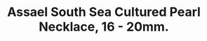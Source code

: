 ---
title: Assael South Sea Cultured Pearl Necklace, 16 - 20mm.
description: |
  A timeless silhouette, this necklace of 23 graduated South Sea Cultured Pearls is finished with a Pave Diamond clasp - perfection from all angles.
specs: |
  16.0 - 20.0mm South Sea Cultured Pearls with 18K White Gold and Pave Diamond Clasp.
images:
  - assael-south-sea-cultured-pearl-necklace-16-20mm.png
category: Classic Assael
order: 26
tags:
  - necklaces
---